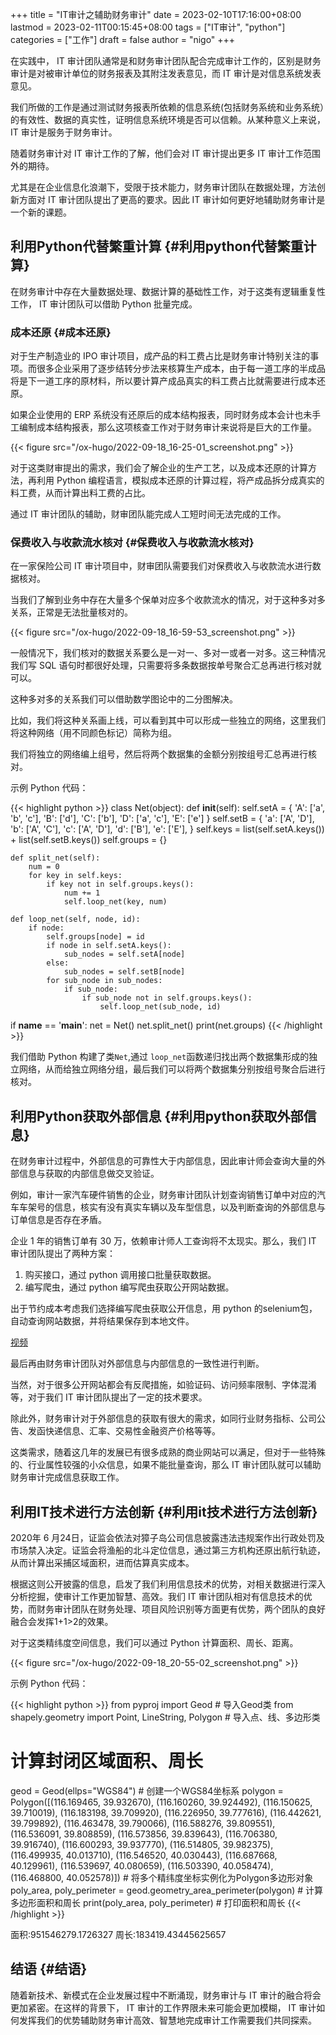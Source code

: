 +++
title = "IT审计之辅助财务审计"
date = 2023-02-10T17:16:00+08:00
lastmod = 2023-02-11T00:15:45+08:00
tags = ["IT审计", "python"]
categories = ["工作"]
draft = false
author = "nigo"
+++

在实践中， IT 审计团队通常是和财务审计团队配合完成审计工作的，区别是财务审计是对被审计单位的财务报表及其附注发表意见，而 IT 审计是对信息系统发表意见。

我们所做的工作是通过测试财务报表所依赖的信息系统(包括财务系统和业务系统）的有效性、数据的真实性，证明信息系统环境是否可以信赖。从某种意义上来说， IT 审计是服务于财务审计。

随着财务审计对 IT 审计工作的了解，他们会对 IT 审计提出更多 IT 审计工作范围外的期待。

尤其是在企业信息化浪潮下，受限于技术能力，财务审计团队在数据处理，方法创新方面对 IT 审计团队提出了更高的要求。因此 IT 审计如何更好地辅助财务审计是一个新的课题。


## 利用Python代替繁重计算 {#利用python代替繁重计算}

在财务审计中存在大量数据处理、数据计算的基础性工作，对于这类有逻辑重复性工作， IT 审计团队可以借助 Python 批量完成。


### 成本还原 {#成本还原}

对于生产制造业的 IPO 审计项目，成产品的料工费占比是财务审计特别关注的事项。而很多企业采用了逐步结转分步法来核算生产成本，由于每一道工序的半成品将是下一道工序的原材料，所以要计算产成品真实的料工费占比就需要进行成本还原。

如果企业使用的 ERP 系统没有还原后的成本结构报表，同时财务成本会计也未手工编制成本结构报表，那么这项核查工作对于财务审计来说将是巨大的工作量。

{{< figure src="/ox-hugo/2022-09-18_16-25-01_screenshot.png" >}}

对于这类财审提出的需求，我们会了解企业的生产工艺，以及成本还原的计算方法，再利用 Python 编程语言，模拟成本还原的计算过程，将产成品拆分成真实的料工费，从而计算出料工费的占比。

通过 IT 审计团队的辅助，财审团队能完成人工短时间无法完成的工作。


### 保费收入与收款流水核对 {#保费收入与收款流水核对}

在一家保险公司 IT 审计项目中，财审团队需要我们对保费收入与收款流水进行数据核对。

当我们了解到业务中存在大量多个保单对应多个收款流水的情况，对于这种多对多关系，正常是无法批量核对的。

{{< figure src="/ox-hugo/2022-09-18_16-59-53_screenshot.png" >}}

一般情况下，我们核对的数据关系要么是一对一、多对一或者一对多。这三种情况我们写 SQL 语句时都很好处理，只需要将多条数据按单号聚合汇总再进行核对就可以。

这种多对多的关系我们可以借助数学图论中的二分图解决。

比如，我们将这种关系画上线，可以看到其中可以形成一些独立的网络，这里我们将这种网络（用不同颜色标记）简称为组。

我们将独立的网络编上组号，然后将两个数据集的金额分别按组号汇总再进行核对。

示例 Python 代码：

{{< highlight python >}}
class Net(object):
    def __init__(self):
        self.setA = {
            'A': ['a', 'b', 'c'],
            'B': ['d'],
            'C': ['b'],
            'D': ['a', 'c'],
            'E': ['e']
        }
        self.setB = {
            'a': ['A', 'D'],
            'b': ['A', 'C'],
            'c': ['A', 'D'],
            'd': ['B'],
            'e': ['E'],
        }
        self.keys = list(self.setA.keys()) + list(self.setB.keys())
        self.groups = {}

    def split_net(self):
        num = 0
        for key in self.keys:
            if key not in self.groups.keys():
                num += 1
                self.loop_net(key, num)

    def loop_net(self, node, id):
        if node:
            self.groups[node] = id
            if node in self.setA.keys():
                sub_nodes = self.setA[node]
            else:
                sub_nodes = self.setB[node]
            for sub_node in sub_nodes:
                if sub_node:
                    if sub_node not in self.groups.keys():
                        self.loop_net(sub_node, id)


if __name__ == '__main__':
    net = Net()
    net.split_net()
    print(net.groups)
{{< /highlight >}}

我们借助 Python 构建了类`Net`,通过 `loop_net`函数递归找出两个数据集形成的独立网络，从而给独立网络分组，最后我们可以将两个数据集分别按组号聚合后进行核对。


## 利用Python获取外部信息 {#利用python获取外部信息}

在财务审计过程中，外部信息的可靠性大于内部信息，因此审计师会查询大量的外部信息与获取的内部信息做交叉验证。

例如，审计一家汽车硬件销售的企业，财务审计团队计划查询销售订单中对应的汽车车架号的信息，核实有没有真实车辆以及车型信息，以及判断查询的外部信息与订单信息是否存在矛盾。

企业 1 年的销售订单有 30 万，依赖审计师人工查询将不太现实。那么，我们 IT 审计团队提出了两种方案：

1.  购买接口，通过 python 调用接口批量获取数据。
2.  编写爬虫，通过 python 编写爬虫获取公开网站数据。

出于节约成本考虑我们选择编写爬虫获取公开信息，用 python 的selenium包，自动查询网站数据，并将结果保存到本地文件。

[视频](https://mpvideo.qpic.cn/0bc35aacyaaa5aacjvv2vfqvb2gdftuaalaa.f10002.mp4?dis_k=78250b45e8ef9c34e7a88d9aabbf2f17&dis_t=1663494076&vid=wxv_2180860661377925123&format_id=10002&support_redirect=0&mmversion=false)

最后再由财务审计团队对外部信息与内部信息的一致性进行判断。

当然，对于很多公开网站都会有反爬措施，如验证码、访问频率限制、字体混淆等，对于我们 IT 审计团队提出了一定的技术要求。

除此外，财务审计对于外部信息的获取有很大的需求，如同行业财务指标、公司公告、发函快递信息、汇率、交易性金融资产价格等等。

这类需求，随着这几年的发展已有很多成熟的商业网站可以满足，但对于一些特殊的、行业属性较强的小众信息，如果不能批量查询，那么 IT 审计团队就可以辅助财务审计完成信息获取工作。


## 利用IT技术进行方法创新 {#利用it技术进行方法创新}

2020年 6 月24日，证监会依法对獐子岛公司信息披露违法违规案作出行政处罚及市场禁入决定。证监会将渔船的北斗定位信息，通过第三方机构还原出航行轨迹，从而计算出采捕区域面积，进而估算真实成本。

根据这则公开披露的信息，启发了我们利用信息技术的优势，对相关数据进行深入分析挖掘，使审计工作更加智慧、高效。我们 IT 审计团队相对有信息技术的优势，而财务审计团队在财务处理、项目风险识别等方面更有优势，两个团队的良好融合会发挥1+1&gt;2的效果。

对于这类精纬度空间信息，我们可以通过 Python 计算面积、周长、距离。

{{< figure src="/ox-hugo/2022-09-18_20-55-02_screenshot.png" >}}

示例 Python 代码：

{{< highlight python >}}
from pyproj import Geod # 导入Geod类
from shapely.geometry import Point, LineString, Polygon # 导入点、线、多边形类

# 计算封闭区域面积、周长
geod = Geod(ellps="WGS84") # 创建一个WGS84坐标系
polygon = Polygon([(116.169465, 39.932670), (116.160260, 39.924492),
                   (116.150625, 39.710019), (116.183198, 39.709920),
                   (116.226950, 39.777616), (116.442621, 39.799892),
                   (116.463478, 39.790066), (116.588276, 39.809551),
                   (116.536091, 39.808859), (116.573856, 39.839643),
                   (116.706380, 39.916740), (116.600293, 39.937770),
                   (116.514805, 39.982375), (116.499935, 40.013710),
                   (116.546520, 40.030443), (116.687668, 40.129961),
                   (116.539697, 40.080659), (116.503390, 40.058474),
                   (116.468800, 40.052578)]) # 将多个精纬度坐标实例化为Polygon多边形对象
poly_area, poly_perimeter = geod.geometry_area_perimeter(polygon) # 计算多边形面积和周长
print(poly_area, poly_perimeter) # 打印面积和周长
{{< /highlight >}}

面积:951546279.1726327 周长:183419.43445625657


## 结语 {#结语}

随着新技术、新模式在企业发展过程中不断涌现，财务审计与 IT 审计的融合将会更加紧密。在这样的背景下， IT 审计的工作界限未来可能会更加模糊， IT 审计如何发挥我们的优势辅助财务审计高效、智慧地完成审计工作需要我们共同探索。
